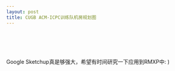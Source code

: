 ```yaml
---
layout: post
title: CUGB ACM-ICPC训练队机房规划图
---
```


![]()

![]()

![]()

![]()

![]()

Google Sketchup真是够强大，希望有时间研究一下应用到RMXP中: )
